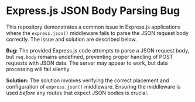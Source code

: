 # Express.js JSON Body Parsing Bug

This repository demonstrates a common issue in Express.js applications where the `express.json()` middleware fails to parse the JSON request body correctly.  The issue and solution are described below.

**Bug:**
The provided Express.js code attempts to parse a JSON request body, but `req.body` remains undefined, preventing proper handling of POST requests with JSON data.  The server may appear to work, but data processing will fail silently.

**Solution:**
The solution involves verifying the correct placement and configuration of `express.json()` middleware.  Ensuring the middleware is used *before* any routes that expect JSON bodies is crucial.